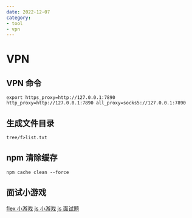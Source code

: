 ```yaml
---
date: 2022-12-07
category:
- tool
- vpn
---
```


# VPN

## VPN 命令
```shell
export https_proxy=http://127.0.0.1:7890 http_proxy=http://127.0.0.1:7890 all_proxy=socks5://127.0.0.1:7890
```

## 生成文件目录

```shell
tree/f>list.txt
```

## npm 清除缓存

```shell
npm cache clean --force
```

## 面试小游戏

[flex 小游戏](http://flexboxfroggy.com/)
[js 小游戏](https://codepip.com/games/sherlock-scopes/)
[js 面试题](https://jschallenger.com/)
